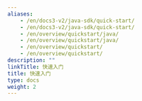 ```yaml
---
aliases:
    - /en/docs3-v2/java-sdk/quick-start/
    - /en/docs3-v2/java-sdk/quick-start/
    - /en/overview/quickstart/java/
    - /en/overview/quickstart/java/
    - /en/overview/quickstart/
    - /en/overview/quickstart/
description: ""
linkTitle: 快速入门
title: 快速入门
type: docs
weight: 2
---
```

